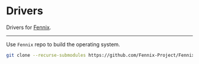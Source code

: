 # Drivers

Drivers for [Fennix](https://github.com/Fennix-Project/Fennix).

---

Use `Fennix` repo to build the operating system.

```bash
git clone --recurse-submodules https://github.com/Fennix-Project/Fennix.git
```

